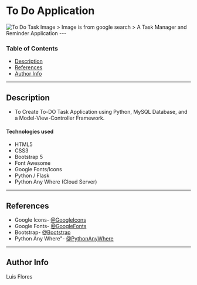# To Do Application
<img src="https://s3-us-east-2.amazonaws.com/static.showingtime.com/wp-content/uploads/2018/06/TaskList-795x675.jpg" alt="To Do Task Image"/>
> Image is from google search
> A Task Manager and Reminder Application
---

### Table of Contents

- [Description](#description)
- [References](#references)
- [Author Info](#author-info)

---

## Description

- To Create To-DO Task Application using Python, MySQL Database, and a Model-View-Controller Framework.
#### Technologies used

- HTML5
- CSS3
- Bootstrap 5
- Font Awesome 
- Google Fonts/Icons
- Python / Flask
- Python Any Where (Cloud Server)

---

## References

- Google Icons- [@GoogleIcons](https://fonts.google.com/icons)
- Google Fonts- [@GoogleFonts](https://fonts.google.com/)
- Bootstrap- [@Bootstrap](https://getbootstrap.com/)
- Python Any Where"- [@PythonAnyWhere](https://www.pythonanywhere.com/)

---


## Author Info
Luis Flores

